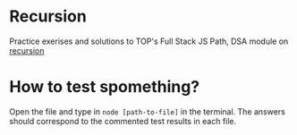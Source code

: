 # Recursion
Practice exerises and solutions to TOP's Full Stack JS Path, DSA module on [recursion](https://www.theodinproject.com/lessons/javascript-recursion) 

# How to test spomething?
Open the file and type in `node [path-to-file]` in the terminal. The answers should correspond to the commented test results in each file.